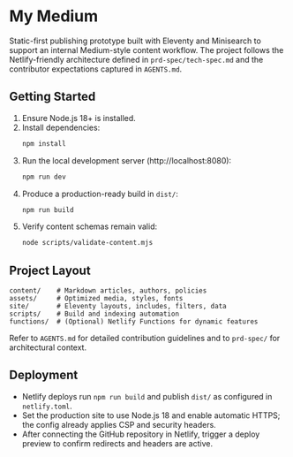 # My Medium

Static-first publishing prototype built with Eleventy and Minisearch to support an internal Medium-style content workflow. The project follows the Netlify-friendly architecture defined in `prd-spec/tech-spec.md` and the contributor expectations captured in `AGENTS.md`.

## Getting Started

1. Ensure Node.js 18+ is installed.
2. Install dependencies:
   ```bash
   npm install
   ```
3. Run the local development server (http://localhost:8080):
   ```bash
   npm run dev
   ```
4. Produce a production-ready build in `dist/`:
   ```bash
   npm run build
   ```
5. Verify content schemas remain valid:
   ```bash
   node scripts/validate-content.mjs
   ```

## Project Layout

```
content/    # Markdown articles, authors, policies
assets/     # Optimized media, styles, fonts
site/       # Eleventy layouts, includes, filters, data
scripts/    # Build and indexing automation
functions/  # (Optional) Netlify Functions for dynamic features
```

Refer to `AGENTS.md` for detailed contribution guidelines and to `prd-spec/` for architectural context.

## Deployment

- Netlify deploys run `npm run build` and publish `dist/` as configured in `netlify.toml`.
- Set the production site to use Node.js 18 and enable automatic HTTPS; the config already applies CSP and security headers.
- After connecting the GitHub repository in Netlify, trigger a deploy preview to confirm redirects and headers are active.
